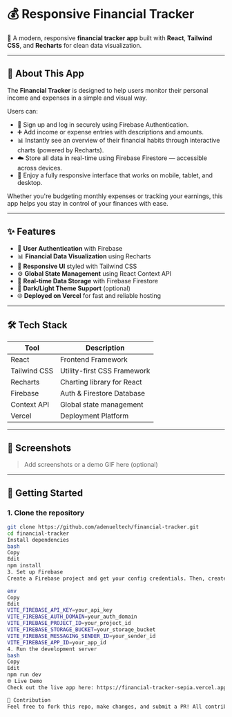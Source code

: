 # 💰 Responsive Financial Tracker

🚀 A modern, responsive **financial tracker app** built with **React**, **Tailwind CSS**, and **Recharts** for clean data visualization.

---

## 📝 About This App

The **Financial Tracker** is designed to help users monitor their personal income and expenses in a simple and visual way.

Users can:
- 🔐 Sign up and log in securely using Firebase Authentication.
- ➕ Add income or expense entries with descriptions and amounts.
- 📊 Instantly see an overview of their financial habits through interactive charts (powered by Recharts).
- ☁️ Store all data in real-time using Firebase Firestore — accessible across devices.
- 📱 Enjoy a fully responsive interface that works on mobile, tablet, and desktop.

Whether you're budgeting monthly expenses or tracking your earnings, this app helps you stay in control of your finances with ease.

---

## ✨ Features

- 🔐 **User Authentication** with Firebase
- 📊 **Financial Data Visualization** using Recharts
- 🎨 **Responsive UI** styled with Tailwind CSS
- ⚙ **Global State Management** using React Context API
- 💾 **Real-time Data Storage** with Firebase Firestore
- 🌙 **Dark/Light Theme Support** (optional)
- 🌐 **Deployed on Vercel** for fast and reliable hosting

---

## 🛠 Tech Stack

| Tool            | Description                        |
|-----------------|------------------------------------|
| React           | Frontend Framework                 |
| Tailwind CSS    | Utility-first CSS Framework        |
| Recharts        | Charting library for React         |
| Firebase        | Auth & Firestore Database          |
| Context API     | Global state management            |
| Vercel          | Deployment Platform                |

---

## 📸 Screenshots

> Add screenshots or a demo GIF here (optional)

---

## 🚀 Getting Started

### 1. Clone the repository
```bash
git clone https://github.com/adenueltech/financial-tracker.git
cd financial-tracker
Install dependencies
bash
Copy
Edit
npm install
3. Set up Firebase
Create a Firebase project and get your config credentials. Then, create a .env file and add:

env
Copy
Edit
VITE_FIREBASE_API_KEY=your_api_key
VITE_FIREBASE_AUTH_DOMAIN=your_auth_domain
VITE_FIREBASE_PROJECT_ID=your_project_id
VITE_FIREBASE_STORAGE_BUCKET=your_storage_bucket
VITE_FIREBASE_MESSAGING_SENDER_ID=your_sender_id
VITE_FIREBASE_APP_ID=your_app_id
4. Run the development server
bash
Copy
Edit
npm run dev
🌐 Live Demo
Check out the live app here: https://financial-tracker-sepia.vercel.app/

🙌 Contribution
Feel free to fork this repo, make changes, and submit a PR! All contributions are welcome.
